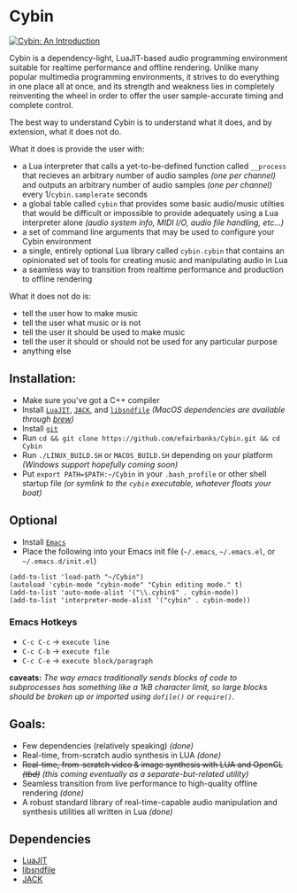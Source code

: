 # Cybin

[![Cybin: An Introduction](https://img.youtube.com/vi/4lTUlEk2jl0/0.jpg)](https://www.youtube.com/watch?v=4lTUlEk2jl0)

Cybin is a dependency-light, LuaJIT-based audio programming environment suitable for realtime performance and offline rendering. Unlike many popular multimedia programming environments, it strives to do everything in one place all at once, and its strength and weakness lies in completely reinventing the wheel in order to offer the user sample-accurate timing and complete control.

The best way to understand Cybin is to understand what it does, and by extension, what it does not do.

What it does is provide the user with:
* a Lua interpreter that calls a yet-to-be-defined function called `__process` that recieves an arbitrary number of audio samples _(one per channel)_ and outputs an arbitrary number of audio samples _(one per channel)_ every 1/`cybin.samplerate` seconds
* a global table called `cybin` that provides some basic audio/music utilties that would be difficult or impossible to provide adequately using a Lua interpreter alone _(audio system info, MIDI I/O, audio file handling, etc...)_
* a set of command line arguments that may be used to configure your Cybin environment
* a single, entirely optional Lua library called `cybin.cybin` that contains an opinionated set of tools for creating music and manipulating audio in Lua
* a seamless way to transition from realtime performance and production to offline rendering 

What it does not do is:
* tell the user how to make music
* tell the user what music or is not
* tell the user it should be used to make music
* tell the user it should or should not be used for any particular purpose
* anything else

## Installation:
* Make sure you've got a C++ compiler
* Install [`LuaJIT`](https://github.com/LuaJIT/LuaJIT), [`JACK`](https://github.com/jackaudio), and [`libsndfile`](https://github.com/erikd/libsndfile) _(MacOS dependencies are available through [brew](https://brew.sh/))_
* Install [`git`](https://git-scm.com/)
* Run `cd && git clone https://github.com/efairbanks/Cybin.git && cd Cybin`
* Run `./LINUX_BUILD.SH` or `MACOS_BUILD.SH` depending on your platform _(Windows support hopefully coming soon)_
* Put `export PATH=$PATH:~/Cybin` in your `.bash_profile` or other shell startup file _(or symlink to the `cybin` executable, whatever floats your boat)_

## Optional
* Install [`Emacs`](https://www.gnu.org/software/emacs/)
* Place the following into your Emacs init file (`~/.emacs`, `~/.emacs.el`, or `~/.emacs.d/init.el`)
```
(add-to-list 'load-path "~/Cybin")
(autoload 'cybin-mode "cybin-mode" "Cybin editing mode." t)
(add-to-list 'auto-mode-alist '("\\.cybin$" . cybin-mode))
(add-to-list 'interpreter-mode-alist '("cybin" . cybin-mode))
```
### Emacs Hotkeys
* `C-c C-c` -> `execute line`
* `C-c C-b` -> `execute file`
* `C-c C-e` -> `execute block/paragraph`

**caveats:** _The way emacs traditionally sends blocks of code to subprocesses has something like a 1kB character limit, so large blocks should be broken up or imported using `dofile()` or `require()`._

## Goals:

* Few dependencies (relatively speaking) _(done)_
* Real-time, from-scratch audio synthesis in LUA _(done)_
* ~~Real-time, from-scratch video & image synthesis with LUA and OpenGL _(tbd)_~~ _(this coming eventually as a separate-but-related utility)_
* Seamless transition from live performance to high-quality offline rendering _(done)_
* A robust standard library of real-time-capable audio manipulation and synthesis utilities all written in Lua _(done)_

## Dependencies
* [LuaJIT](https://github.com/LuaJIT/LuaJIT)
* [libsndfile](https://github.com/erikd/libsndfile)
* [JACK](https://github.com/jackaudio)
